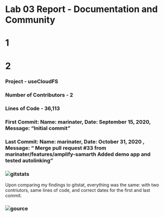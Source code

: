 # Lab 03 Report - Documentation and Community

# 1


# 2
### Project - useCloudFS
### Number of Contributors - 2
### Lines of Code - 36,113  
### First Commit: Name: marinater, Date: September 15, 2020, Message: “Initial commit”  

### Last Commit: Name: marinater, Date: October 31, 2020 , Message: “ Merge pull request #33 from marinater/features/amplify-samarth Added demo app and tested autolinking”  

### ![gitstats](gitstats.png)  
Upon comparing my findings to gitstat, everything was the same: with two contriutors, same lines of code, and correct dates for the first and last commit.

### ![gource](gource.png)  


